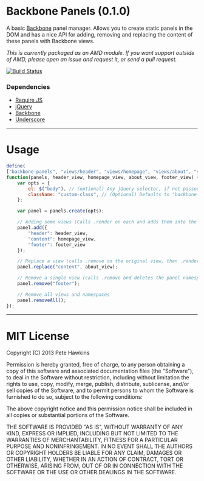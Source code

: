 # Backbone Panels (0.1.0)

A basic [Backbone](http://backbonejs.org) panel manager. Allows you to create static panels in the DOM and has a nice API for adding, removing and replacing the content of these panels with Backbone views.

*This is currently packaged as an AMD module. If you want support outside of AMD, please open an issue and request it, or send a pull request.*

[![Build Status](https://travis-ci.org/phawk/Backbone-Panels.png?branch=master)](https://travis-ci.org/phawk/Backbone-Panels)

### Dependencies

* [Require JS](http://requirejs.org/)
* [jQuery](http://jquery.com/)
* [Backbone](http://documentcloud.github.com/backbone/)
* [Underscore](http://documentcloud.github.com/underscore/)

* * *

# Usage

```js
define(
["backbone-panels", "views/header", "views/homepage", "views/about", "views/footer"],
function(panels, header_view, homepage_view, about_view, footer_view) {
    var opts = {
        el: $("body"), // (optional) Any jQuery selector, if not passed it, it will use an in memory `<dib>`.
        className: "custom-class", // (Optional) Defaults to "backbone-panel".
    };

    var panel = panels.create(opts);

    // Adding some views (Calls .render on each and adds them into the DOM in the order provided)
    panel.add({
        "header": header_view,
        "content": homepage_view,
        "footer": footer_view
    });

    // Replace a view (calls .remove on the original view, then .render on the new view and adds it into the DOM)
    panel.replace("content", about_view);

    // Remove a single view (calls .remove and deletes the panel namespace)
    panel.remove("footer");

    // Remove all views and namespaces
    panel.removeAll();
});
```

* * *

# MIT License

Copyright (C) 2013 Pete Hawkins

Permission is hereby granted, free of charge, to any person obtaining a copy of this software and associated documentation files (the "Software"), to deal in the Software without restriction, including without limitation the rights to use, copy, modify, merge, publish, distribute, sublicense, and/or sell copies of the Software, and to permit persons to whom the Software is furnished to do so, subject to the following conditions:

The above copyright notice and this permission notice shall be included in all copies or substantial portions of the Software.

THE SOFTWARE IS PROVIDED "AS IS", WITHOUT WARRANTY OF ANY KIND, EXPRESS OR IMPLIED, INCLUDING BUT NOT LIMITED TO THE WARRANTIES OF MERCHANTABILITY, FITNESS FOR A PARTICULAR PURPOSE AND NONINFRINGEMENT. IN NO EVENT SHALL THE AUTHORS OR COPYRIGHT HOLDERS BE LIABLE FOR ANY CLAIM, DAMAGES OR OTHER LIABILITY, WHETHER IN AN ACTION OF CONTRACT, TORT OR OTHERWISE, ARISING FROM, OUT OF OR IN CONNECTION WITH THE SOFTWARE OR THE USE OR OTHER DEALINGS IN THE SOFTWARE.
